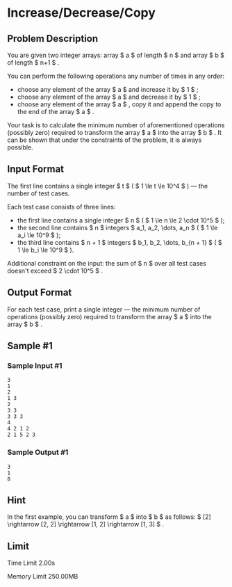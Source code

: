 # Increase/Decrease/Copy

## Problem Description

You are given two integer arrays: array $ a $ of length $ n $ and array $ b $ of length $ n+1 $ .

You can perform the following operations any number of times in any order:

- choose any element of the array $ a $ and increase it by $ 1 $ ;
- choose any element of the array $ a $ and decrease it by $ 1 $ ;
- choose any element of the array $ a $ , copy it and append the copy to the end of the array $ a $ .

Your task is to calculate the minimum number of aforementioned operations (possibly zero) required to transform the array $ a $ into the array $ b $ . It can be shown that under the constraints of the problem, it is always possible.

## Input Format

The first line contains a single integer $ t $ ( $ 1 \le t \le 10^4 $ ) — the number of test cases.

Each test case consists of three lines:

- the first line contains a single integer $ n $ ( $ 1 \le n \le 2 \cdot 10^5 $ );
- the second line contains $ n $ integers $ a_1, a_2, \dots, a_n $ ( $ 1 \le a_i \le 10^9 $ );
- the third line contains $ n + 1 $ integers $ b_1, b_2, \dots, b_{n + 1} $ ( $ 1 \le b_i \le 10^9 $ ).

Additional constraint on the input: the sum of $ n $ over all test cases doesn't exceed $ 2 \cdot 10^5 $ .

## Output Format

For each test case, print a single integer — the minimum number of operations (possibly zero) required to transform the array $ a $ into the array $ b $ .

## Sample #1

### Sample Input #1

```
3
1
2
1 3
2
3 3
3 3 3
4
4 2 1 2
2 1 5 2 3
```

### Sample Output #1

```
3
1
8
```

## Hint

In the first example, you can transform $ a $ into $ b $ as follows: $ [2] \rightarrow [2, 2] \rightarrow [1, 2] \rightarrow [1, 3] $ .

## Limit



Time Limit
2.00s

Memory Limit
250.00MB